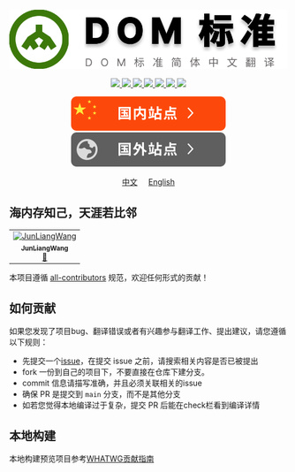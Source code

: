 <p align="center"><img src='./resource/logo.svg'></p>

<p align="center">
  <a href="https://github.com/JunLiangWangX/DOM-Standard" target="_blank">
    <img src="https://img.shields.io/github/stars/JunLiangWangX/DOM-Standard?style=social&label=Star&maxAge=2592000">
  </a>
  <a href="https://github.com/JunLiangWangX/DOM-Standard/graphs/commit-activity"  target="_blank">
    <img src="https://img.shields.io/github/commit-activity/m/JunLiangWangX/DOM-Standard">
  </a>
  <a href="https://github.com/JunLiangWangX/DOM-Standard/commit"  target="_blank">
    <img src="https://img.shields.io/github/last-commit/JunLiangWangX/DOM-Standard">
  </a>
  <a href="https://github.com/JunLiangWangX/DOM-Standard/issues?q=is%3Aopen"  target="_blank">
    <img src="https://img.shields.io/github/issues/JunLiangWangX/DOM-Standard">
  </a>
  <a href="https://github.com/JunLiangWangX/DOM-Standard/issues?q=is%3Aclose"  target="_blank">
    <img src="https://img.shields.io/github/issues-closed-raw/JunLiangWangX/DOM-Standard">
  </a>
  <a href="https://GitHub.com/JunLiangWangX/DOM-Standard/pull/"  target="_blank">
    <img src="https://img.shields.io/github/issues-pr/JunLiangWangX/DOM-Standard">
  </a>
  <a href="https://github.com/JunLiangWangX/DOM-Standard/pulls?q=is%3Aclosed"  target="_blank">
    <img src="https://badgen.net/github/closed-prs/JunLiangWangX/DOM-Standard">
  </a>
</p>

<p align="center">
    <a href="https://wangjunliang.com/DOM-Standard/"><img src='./resource/domestic-site-btn.svg'></a>
    <a href="https://junliangwangx.github.io/DOM-Standard/"><img src='./resource/foreign-sites-btn.svg'></a>
</p>
<p align='center'><a href='./README.md'>中文</a> &nbsp&nbsp&nbsp <a href='./README(EN).md'>English</a></p>

## 海内存知己，天涯若比邻

<!-- ALL-CONTRIBUTORS-LIST:START - Do not remove or modify this section -->
<!-- prettier-ignore-start -->
<!-- markdownlint-disable -->
<table>
  <tbody>
    <tr>
      <td align="center"><a href="http://wangjunliang.com"><img src="https://avatars.githubusercontent.com/u/40155337?v=4?s=100" width="100px;" alt="JunLiangWang"/><br /><sub><b>JunLiangWang</b></sub></a><br /><a href="#projectManagement-JunLiangWangX" title="Project Management">📆</a></td>
    </tr>
  </tbody>
</table>

<!-- markdownlint-restore -->
<!-- prettier-ignore-end -->

<!-- ALL-CONTRIBUTORS-LIST:END -->

本项目遵循  [all-contributors](https://github.com/all-contributors/all-contributors)  规范，欢迎任何形式的贡献！

## 如何贡献
如果您发现了项目bug、翻译错误或者有兴趣参与翻译工作、提出建议，请您遵循以下规则：

- 先提交一个[issue](https://github.com/JunLiangWangX/DOM-Standard/issues)，在提交 issue 之前，请搜索相关内容是否已被提出
- fork 一份到自己的项目下，不要直接在仓库下建分支。
- commit 信息请描写准确，并且必须关联相关的issue
- 确保 PR 是提交到 `main` 分支，而不是其他分支
- 如若您觉得本地编译过于复杂，提交 PR 后能在check栏看到编译详情

## 本地构建
本地构建预览项目参考[WHATWG贡献指南](https://github.com/whatwg/meta/blob/main/CONTRIBUTING.md#building)